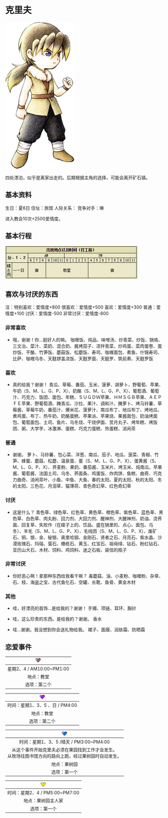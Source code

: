 # 克里夫

![克里夫](克里夫.png)

四处漂泊，似乎是离家出走的。后期根据主角的选择，可能会离开矿石镇。

## 基本资料

生日：夏6日
住址：旅馆
人际关系：
竞争对手：琳

进入教会10次+2500爱情度。

## 基本行程

![克里夫行程](克里夫行程.png)

## 喜欢与讨厌的东西

注：特别喜欢：爱情度+800 很喜欢：爱情度+500 喜欢：爱情度+300 普通：爱情度+100 讨厌：爱情度-500 非常讨厌：爱情度-800

### 非常喜欢

- 哦，谢谢！你…挺好人的嘛。
咖喱饭、炖品、味噌汤、炒青菜、炒饭、锅烙、三文治、菜汁、菜奶、混合奶、酱烤茄子、凉拌青菜、炒鸡蛋、菜肉蛋卷、蛋炒饭、干酪、竹笋饭、蘑菇饭、松蘑饭、寿司、咖喱面包、煮鱼、什锦寿司、比萨、咖喱乌冬、天麸锣盖浇饭、天麸罗面、天麸罗、筑前煮、天麸罗饭

### 喜欢

- 真的给我？谢谢！
青瓜、草莓、番茄、玉米、菠萝、胡萝卜、野葡萄、苹果、牛奶（S、M、L、G、P、X）、奶酪（S、M、L、G、P、X）、葡萄酒、葡萄汁、巧克力、饭团、面包、年糕、ＳＵＧＤＷ苹果、ＨＭＳＧＢ苹果、ＡＥＰＦＥ苹果、野葡萄酒、腌青瓜、沙拉、果汁、调和汁、腌萝卜、烤马铃薯、草莓酱、草莓牛奶、番茄汁、爆米花、菠萝汁、南瓜布丁、地瓜布丁、烤地瓜、煮鸡蛋、布丁、热牛奶、奶酪蛋糕、苹果派、苹果烧、果酱面包、奶油烤面包、葡萄面包、土司、鱼片、乌冬烧、干烧伊面、赏月丸子、烤年糕、烤饭团、粥、大学芋、冰激淋、蛋糕、巧克力蛋糕、热蛋糕、消闲茶

### 普通

- 谢谢。
萝卜、马铃薯、包心菜、洋葱、南瓜、茄子、地瓜、菠菜、青椒、竹笋、蜂蜜、蘑菇、松蘑、温泉蛋、蛋（S、M、L、G、P、X）、蛋黄酱（S、M、L、G、P、X）、荞麦粉、果奶、番茄酱、玉米片、烤玉米、炖南瓜、苹果酱、葡萄酱、法国土司、乌冬、荞面条、鸡蛋饭、炸肉饼、鱼糕、曲奇、巧克力曲奇、消闲茶叶、小鱼、中鱼、大鱼、春的太阳、夏的太阳、秋的太阳、冬的太阳、三色花、月泪草、猫薄荷、青色奇幻草、红色奇幻草

### 讨厌

- 这是什么？
青色草、绿色草、红色草、黄色草、橙色草、紫色草、蓝色草、黑色草、白色草、肉丸粉、回力剂、大回力剂、醒神剂、大醒神剂、奶油、烫荞面、回复草、失败作（在碟子上的、饮品、盛在锅里的、点心、面包、乌冬）、羊毛（S、M、L、G、P、X）、毛线团（S、M、L、G、P、X）、废矿石、铜、银、金、秘银、奥里哈钢、金刚石、贤者之石、月亮石、紫水晶、沙漠玫瑰石、玛瑙、萤石、橄榄石、黄玉、红宝石、祖母绿、钻石、粉红钻石、亚历山大石、木材、饲料、鸡饲料、迷之石板、装信的瓶子

### 非常讨厌

- 你好恶心啊！拿那种东西给我看干嘛？
毒蘑菇、油、小麦粉、咖喱粉、杂草、石、枝、海盗之宝、古代鱼化石、空罐、长靴、鱼骨、黄金木材

### 其他

- 哇，好漂亮的首饰…是给我的？谢谢！
手镯、项链、耳环、胸针

- 哇，这么珍贵的东西。是给我的？谢谢。
香水

- 哇…谢谢。我没想到你会送礼物给我。
裙子、面膜、润肤霜、防晒霜

## 恋爱事件

|![黑心](黑心.png)
|:-:
|星期2、4 / AM10:00~PM1:00
|地点：教堂
|选项：第二个

|![紫心](紫心.png)
|:-:
|时间：星期1、3、5 、日 / PM4:00
|地点：教堂
|选项：第二个

|![蓝心](蓝心.png)
|:-:
|时间：星期1、3、5 /晴天 / PM3:00~PM4:00
|从这个事件开始克里夫必须在果园找到工作才会发生。<br>从牧场往图书馆方向的路向上跑，经过果树园时自动发生。
|地点：果树园
|选项：第一个

|![黄心](黄心.png)
|:-:
|时间：星期2、4 / PM5:00~PM7:00
|地点：果树园主人家
|选项：第一个
